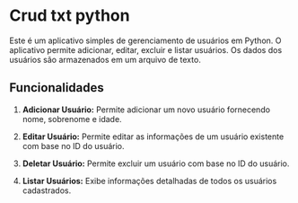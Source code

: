 # Crud txt python

Este é um aplicativo simples de gerenciamento de usuários em Python. O aplicativo permite adicionar, editar, excluir e listar usuários. Os dados dos usuários são armazenados em um arquivo de texto.

## Funcionalidades

1. **Adicionar Usuário:** Permite adicionar um novo usuário fornecendo nome, sobrenome e idade.

2. **Editar Usuário:** Permite editar as informações de um usuário existente com base no ID do usuário.

3. **Deletar Usuário:** Permite excluir um usuário com base no ID do usuário.

4. **Listar Usuários:** Exibe informações detalhadas de todos os usuários cadastrados.

